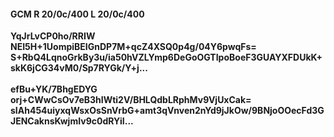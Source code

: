 #### GCM R 20/0c/400 L 20/0c/400
**YqJrLvCP0ho/RRIW**<br/>**NEI5H+1UompiBEIGnDP7M+qcZ4XSQ0p4g/04Y6pwqFs=**<br/>**S+RbQ4LqnoGrkBy3u/ia50hVZLYmp6DeGoOGTIpoBoeF3GUAYXFDUkK+skK6jCG34vM0/Sp7RYGk/Y+j...**<br/><br/>
**efBu+YK/7BhgEDYG**<br/>**orj+CWwCsOv7eB3hIWti2V/BHLQdbLRphMv9VjUxCak=**<br/>**sIAh454uiyxqWsxOsSnVrbG+amt3qVnven2nYd9jJkOw/9BNjoOOecFd3GJENCaknsKwjmIv9c0dRYiI...**